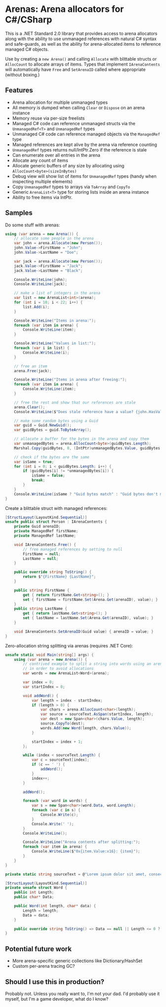 # Arenas: Arena allocators for C#/CSharp

This is a .NET Standard 2.0 library that provides access to arena allocators along with the ability to use unmanaged references with natural C# syntax and safe-guards, as well as the ability for arena-allocated items to reference managed C# objects.

Use by creating a `new Arena()` and calling `Allocate` with blittable structs or `AllocCount` to allocate arrays of items. Types that implement `IArenaContents` will automatically have `Free` and `SetArenaID` called where appropriate (without boxing.)

## Features

- Arena allocation for multiple unmanaged types
- All memory is dumped when calling `Clear` or `Dispose` on an arena instance
- Memory reuse via per-size freelists
- Managed C# code can reference unmanaged structs via the `UnmanagedRef<T>` and `UnmanagedRef` types
- Unmanaged C# code can reference managed objects via the `ManagedRef` type
- Managed references are kept alive by the arena via reference counting
- `UnmanagedRef` types returns null/IntPtr.Zero if the reference is stale
- Can enumerate over all entries in the arena
- Allocate any count of items
- Allocate generic buffers of any size by allocating using `AllocCount<byte>(sizeInBytes)`
- Debug view will show list of items for `UnmanagedRef` types (handy when inspecting multiple elements)
- Copy `UnmanagedRef` types to arrays via `ToArray` and `CopyTo`
- Generic `ArenaList<T>` type for storing lists inside an arena instance
- Ability to free items via IntPtr.

## Samples

Do some stuff with arenas:

```csharp
using (var arena = new Arena()) {
    // allocate some people in the arena
    var john = arena.Allocate(new Person());
    john.Value->FirstName = "John";
    john.Value->LastName = "Doe";

    var jack = arena.Allocate(new Person());
    jack.Value->FirstName = "Jack";
    jack.Value->LastName = "Black";

    Console.WriteLine(john);
    Console.WriteLine(jack);

    // make a list of integers in the arena
    var list = new ArenaList<int>(arena);
    for (int i = 10; i < 22; i++) {
        list.Add(i);
    }

    Console.WriteLine("Items in arena:");
    foreach (var item in arena) {
        Console.WriteLine(item);
    }

    Console.WriteLine("Values in list:");
    foreach (var i in list) {
        Console.WriteLine(i);
    }

    // free an item
    arena.Free(jack);

    Console.WriteLine("Items in arena after freeing:");
    foreach (var item in arena) {
        Console.WriteLine(item);
    }

    // free the rest and show that our references are stale
    arena.Clear();
    Console.WriteLine($"Does stale reference have a value? {john.HasValue}");

    // make some random bytes using a Guid
    var guid = Guid.NewGuid();
    var guidBytes = guid.ToByteArray();

    // allocate a buffer for the bytes in the arena and copy them
    var unmanagedBytes = arena.AllocCount<byte>(guidBytes.Length);
    Marshal.Copy(guidBytes, 0, (IntPtr)unmanagedBytes.Value, guidBytes.Length);

    // check if the bytes are the same
    var isSame = true;
    for (int i = 0; i < guidBytes.Length; i++) {
        if (guidBytes[i] != *unmanagedBytes[i]) {
            isSame = false;
            break;
        }
    }
    Console.WriteLine(isSame ? "Guid bytes match" : "Guid bytes don't match");
}
```

Create a blittable struct with managed references:

```csharp
[StructLayout(LayoutKind.Sequential)]
unsafe public struct Person : IArenaContents {
    private Guid arenaID;
    private ManagedRef firstName;
    private ManagedRef lastName;

    void IArenaContents.Free() {
        // free managed references by setting to null
        FirstName = null; 
        LastName = null;
    }

    public override string ToString() {
        return $"{FirstName} {LastName}";
    }

    public string FirstName {
        get { return firstName.Get<string>(); }
        set { firstName = firstName.Set(Arena.Get(arenaID), value); }
    }
    public string LastName {
        get { return lastName.Get<string>(); }
        set { lastName = lastName.Set(Arena.Get(arenaID), value); }
    }

    void IArenaContents.SetArenaID(Guid value) { arenaID = value; }
}
```

Zero-allocation string splitting via arenas (requires .NET Core):

```csharp
unsafe static void Main(string[] args) {
    using (var arena = new Arena()) {
        // contrived example to split a string into words using an arena
        // in order to avoid allocations
        var words = new ArenaList<Word>(arena);

        var index = 0;
        var startIndex = 0;

        void addWord() {
            var length = index - startIndex;
            if (length > 0) {
                var chars = arena.AllocCount<char>(length);
                var source = sourceText.AsSpan(startIndex, length);
                var dest = new Span<char>(chars.Value, length);
                source.CopyTo(dest);
                words.Add(new Word(length, chars.Value));
            }

            startIndex = index + 1;
        };

        while (index < sourceText.Length) {
            var c = sourceText[index];
            if (c == ' ') {
                addWord();
            }
            index++;
        }

        addWord();

        foreach (var word in words) {
            var s = new Span<char>(word.Data, word.Length);
            foreach (var c in s) {
                Console.Write(c);
            }
            Console.Write(' ');
        }
        Console.WriteLine();

        Console.WriteLine("Arena contents after splitting:");
        foreach (var item in arena) {
            Console.WriteLine($"0x{item.Value:x16}: {item}");
        }
    }
}

private static string sourceText = @"Lorem ipsum dolor sit amet, consectetur adipiscing elit.";

[StructLayout(LayoutKind.Sequential)]
private unsafe struct Word {
    public int Length;
    public char* Data;

    public Word(int length, char* data) {
        Length = length;
        Data = data;
    }

    public override string ToString() => Data == null || Length <= 0 ? "" : new string(Data, 0, Length);
}
```

## Potential future work

- More arena-specific generic collections like Dictionary/HashSet
- Custom per-arena tracing GC?

## Should I use this in production?

Probably not. Unless you really want to, I'm not your dad. I'd probably use it myself, but I'm a game developer, what do I know?
